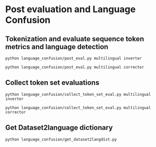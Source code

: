 # Post evaluation and Language Confusion


## Tokenization and evaluate sequence token metrics and language detection


```
python language_confusion/post_eval.py multilingual inverter

python language_confusion/post_eval.py multilingual corrector
```


## Collect token set evaluations

```
python language_confusion/collect_token_set_eval.py multilingual inverter

python language_confusion/collect_token_set_eval.py multilingual corrector
```

## Get Dataset2language dictionary

```
python language_confusion/get_dataset2langdist.py
```

